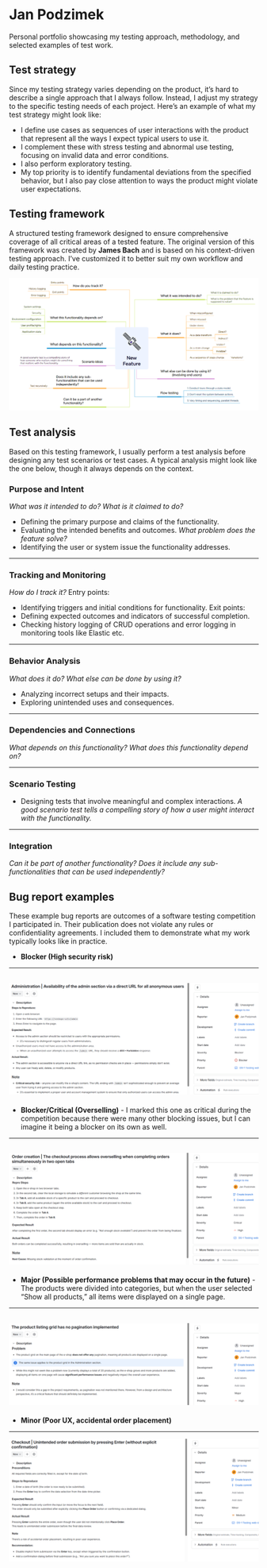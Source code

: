 # Jan Podzimek
Personal portfolio showcasing my testing approach, methodology, and selected examples of test work.

## Test strategy
Since my testing strategy varies depending on the product, it’s hard to describe a single approach that I always follow. Instead, I adjust my strategy to the specific testing needs of each project. Here’s an example of what my test strategy might look like:
- I define use cases as sequences of user interactions with the product that represent all the ways I expect typical users to use it.  
- I complement these with stress testing and abnormal use testing, focusing on invalid data and error conditions.  
- I also perform exploratory testing.  
- My top priority is to identify fundamental deviations from the specified behavior, but I also pay close attention to ways the product might violate user expectations.

## Testing framework
A structured testing framework designed to ensure comprehensive coverage of all critical areas of a tested feature. The original version of this framework was created by **James Bach** and is based on his context-driven testing approach. I’ve customized it to better suit my own workflow and daily testing practice.

![testing framework](images/feature-testing-framework.png)

## Test analysis
Based on this testing framework, I usually perform a test analysis before designing any test scenarios or test cases. A typical analysis might look like the one below, though it always depends on the context.
### Purpose and Intent
_What was it intended to do?_
_What is it claimed to do?_
- Defining the primary purpose and claims of the functionality.
- Evaluating the intended benefits and outcomes.
_What problem does the feature solve?_
- Identifying the user or system issue the functionality addresses.
---
### Tracking and Monitoring
_How do I track it?_
Entry points:
- Identifying triggers and initial conditions for functionality.
Exit points:
- Defining expected outcomes and indicators of successful completion.
- Checking history logging  of CRUD operations and error logging in monitoring tools like Elastic etc.
---
### Behavior Analysis
_What does it do?_
_What else can be done by using it?_
- Analyzing incorrect setups and their impacts.
- Exploring unintended uses and consequences.

---
### Dependencies and Connections

_What depends on this functionality?_
_What does this functionality depend on?_

---
### Scenario Testing
- Designing tests that involve meaningful and complex interactions.
_A good scenario test tells a compelling story of how a user might interact with the functionality._
---
### Integration
_Can it be part of another functionality?_
_Does it include any sub-functionalities that can be used independently?_

## Bug report examples
These example bug reports are outcomes of a software testing competition I participated in. Their publication does not violate any rules or confidentiality agreements. I included them to demonstrate what my work typically looks like in practice.

- **Blocker (High security risk)**
---
![bug report](images/tc1.png)
---
- **Blocker/Critical (Overselling)** - I marked this one as critical during the competition because there were many other blocking issues, but I can imagine it being a blocker on its own as well.
---
![bug report](images/tc2.png)
---
- **Major (Possible performance problems that may occur in the future)** - The products were divided into categories, but when the user selected “Show all products,” all items were displayed on a single page.
---
![bug report](images/tc3.png)
---
- **Minor (Poor UX, accidental order placement)**
---
![bug report](images/tc4.png)